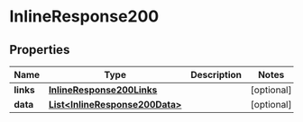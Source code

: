 # InlineResponse200

## Properties
Name | Type | Description | Notes
------------ | ------------- | ------------- | -------------
**links** | [**InlineResponse200Links**](InlineResponse200Links.md) |  |  [optional]
**data** | [**List&lt;InlineResponse200Data&gt;**](InlineResponse200Data.md) |  |  [optional]
